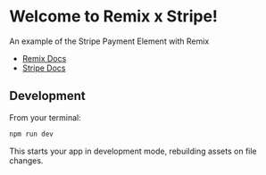 # Welcome to Remix x Stripe!

An example of the Stripe Payment Element with Remix

- [Remix Docs](https://remix.run/docs)
- [Stripe Docs](https://stripe.com/docs)

## Development

From your terminal:

```sh
npm run dev
```

This starts your app in development mode, rebuilding assets on file changes.
